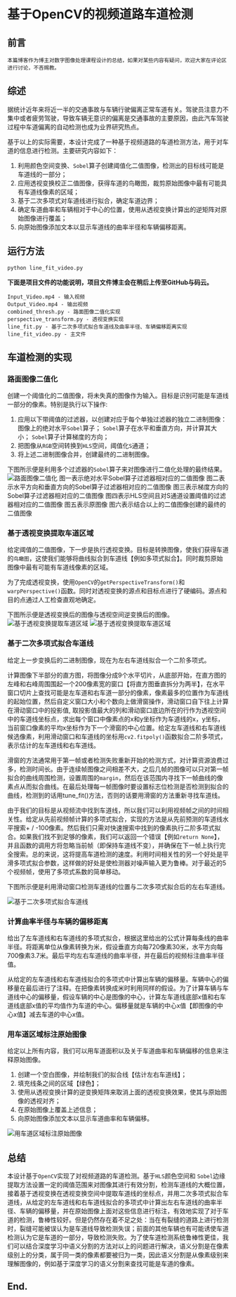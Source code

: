 # 基于OpenCV的视频道路车道检测
## 前言
	本篇博客作为博主对数字图像处理课程设计的总结，如果对某些内容有疑问，欢迎大家在评论区进行讨论，不吝赐教。
## 综述
据统计近年来将近一半的交通事故与车辆行驶偏离正常车道有关。驾驶员注意力不集中或者疲劳驾驶，导致车辆无意识的偏离是交通事故的主要原因，由此汽车驾驶过程中车道偏离的自动检测也成为业界研究热点。

基于以上的实际需要，本设计完成了一种基于视频道路的车道检测方法，用于对车道的信息进行检测。主要研究内容如下：
1. 利用颜色空间变换、```Sobel```算子创建阈值化二值图像，检测出的目标线可能是车道线的一部分；
2. 应用透视变换校正二值图像，获得车道的鸟瞰图，裁剪原始图像中最有可能具有车道线像素的区域；
3. 基于二次多项式对车道线进行拟合，确定车道边界；
4. 确定车道曲率和车辆相对于中心的位置，使用从透视变换计算出的逆矩阵对原始图像进行覆盖；
5. 向原始图像添加文本以显示车道线的曲率半径和车辆偏移距离。
## 运行方法
```python
python line_fit_video.py
```
**下面是项目文件的功能说明，项目文件博主会在稍后上传至GitHub与码云。**
```
Input_Video.mp4 - 输入视频
Output_Video.mp4 - 输出视频
combined_thresh.py - 路面图像二值化实现
perspective_transform.py - 透视变换实现
line_fit.py - 基于二次多项式拟合车道线及曲率半径、车辆偏移距离实现
line_fit_video.py - 主文件
```
## 车道检测的实现
### 路面图像二值化
创建一个阈值化的二值图像，将未失真的图像作为输入。目标是识别可能是车道线一部分的像素。特别是执行以下操作:
1. 应用以下带阈值的过滤器，以创建对应于每个单独过滤器的独立二进制图像：
      图像上的绝对水平```Sobel```算子；
      ```Sobel```算子在水平和垂直方向，并计算其大小；
      ```Sobel```算子计算梯度的方向；
2. 把图像从```RGB```空间转换到```HLS```空间，阈值化```S```通道；
3. 将上述二进制图像合并，创建最终的二进制图像。
   

下图所示便是利用多个过滤器的```Sobel```算子来对图像进行二值化处理的最终结果。
![路面图像二值化](https://img-blog.csdnimg.cn/20210117182706963.jpg?x-oss-process=image/watermark,type_ZmFuZ3poZW5naGVpdGk,shadow_10,text_aHR0cHM6Ly9ibG9nLmNzZG4ubmV0L0dpbm9taWNhX3h5eA==,size_16,color_FFFFFF,t_70#pic_center)
图一表示绝对水平Sobel算子过滤器相对应的二值图像
图二表示水平方向和垂直方向的Sobel算子过滤器相对应的二值图像
图三表示梯度方向的Sobel算子过滤器相对应的二值图像
图四表示HLS空间且对S通道设置阈值的过滤器相对应的二值图像
图五表示原图像
图六表示结合以上的二值图像创建的最终的二值图像

### 基于透视变换提取车道区域
给定阈值的二值图像，下一步是执行透视变换。目标是转换图像，使我们获得车道的```鸟瞰图```，这使我们能够将曲线拟合到车道线【例如多项式拟合】。同时裁剪原始图像中最有可能有车道线像素的区域。

为了完成透视变换，使用```OpenCV```的```getPerspectiveTransform()```和```warpPerspective()```函数。同时对透视变换的源点和目标点进行了硬编码。源点和目的点通过人工检查直观地确定。

下图所示便是透视变换后的图像与透视空间逆变换后的图像。
![基于透视变换提取车道区域](https://img-blog.csdnimg.cn/20210117182905790.jpg?x-oss-process=image/watermark,type_ZmFuZ3poZW5naGVpdGk,shadow_10,text_aHR0cHM6Ly9ibG9nLmNzZG4ubmV0L0dpbm9taWNhX3h5eA==,size_16,color_FFFFFF,t_70#pic_center)
![基于透视变换提取车道区域](https://img-blog.csdnimg.cn/20210117182905772.jpg?x-oss-process=image/watermark,type_ZmFuZ3poZW5naGVpdGk,shadow_10,text_aHR0cHM6Ly9ibG9nLmNzZG4ubmV0L0dpbm9taWNhX3h5eA==,size_16,color_FFFFFF,t_70#pic_center)
### 基于二次多项式拟合车道线
给定上一步变换后的二进制图像，现在为左右车道线拟合一个二阶多项式。

计算图像下半部分的直方图，将图像分成9个水平切片，从底部开始，在直方图的左峰和右峰周围围起一个200像素宽的窗口【将直方图垂直拆分为两半】，在水平窗口切片上查找可能是左车道和右车道一部分的像素，像素最多的位置作为车道线的起始位置，然后自定义窗口大小和个数向上做滑窗操作，滑动窗口自下往上计算在滑动窗口中的投影值, 取投影值最大的列和滑动窗口底边所在的行作为透视空间中的车道线坐标点，求出每个窗口中像素点的x和y坐标作为车道线的x，y坐标，当前窗口像素的平均x坐标作为下一个滑窗的中心位置。给定左车道线和右车道线候选像素，利用滑动窗口和车道线的坐标用```cv2.fitpoly()```函数拟合二阶多项式，表示估计的左车道线和右车道线。

滑窗的方法通常用于第一帧或者检测失败重新开始的检测方式，对计算资源浪费过多，检测时间长。由于连续帧图像之间相差不大，之后几帧的图像可以只对第一帧拟合的曲线周围检测，设置周围的```margin```，然后在该范围内寻找下一帧曲线的像素点从而拟合曲线。在最后处理每一帧图像时要设置标志位检测是否检测到拟合的曲线，检测到的话用tune_fit()方法，否则的话要用滑窗的方法重新寻找车道线。

由于我们的目标是从视频流中找到车道线，所以我们可以利用视频帧之间的时间相关性。给定从先前视频帧计算的多项式拟合，实现的方法是从先前预测的车道线水平搜索+ / -100像素。然后我们只需对快速搜索中找到的像素执行二阶多项式拟合。如果我们找不到足够的像素，我们可以返回一个错误【例如```return None```】，并且函数的调用方将忽略当前帧（即保持车道线不变），并确保在下一帧上执行完全搜索。总的来说，这将提高车道检测的速度。利用时间相关性的另一个好处是平滑多项式拟合参数，这样做的好处是使检测器对噪声输入更为鲁棒。对于最近的5个视频帧，使用了多项式系数的简单移动。

下图所示便是利用滑动窗口检测车道线的位置与二次多项式拟合后的左右车道线。

![基于二次多项式拟合车道线](https://img-blog.csdnimg.cn/20210117183025773.jpg?x-oss-process=image/watermark,type_ZmFuZ3poZW5naGVpdGk,shadow_10,text_aHR0cHM6Ly9ibG9nLmNzZG4ubmV0L0dpbm9taWNhX3h5eA==,size_16,color_FFFFFF,t_70#pic_center)

### 计算曲率半径与车辆的偏移距离
给出了左车道线和右车道线的多项式拟合，根据这里给出的公式计算每条线的曲率半径。将距离单位从像素转换为米，假设垂直方向每720像素30米，水平方向每700像素3.7米。最后平均左右车道线的曲率半径，并在最后的视频标注曲率半径值。

从给定的左车道线和右车道线拟合的多项式中计算出车辆的偏移量。车辆中心的偏移量在最后进行了注释。在把像素转换成米时利用同样的假设。为了计算车辆与车道线中心的偏移量，假设车辆的中心是图像的中心，计算左车道线底部x值和右车道线底部x值的平均值作为车道的中心。偏移量就是车辆的中心x值【即图像的中心x值】减去车道的中心x值。

### 用车道区域标注原始图像
给定以上所有内容，我们可以用车道面积以及关于车道曲率和车辆偏移的信息来注释原始图像。
1. 创建一个空白图像，并绘制我们的拟合线【估计左右车道线】；
2. 填充线条之间的区域【绿色】；
3. 使用从透视变换计算的逆变换矩阵来取消上面的透视变换效果，使其与原始图像的透视对齐；
4. 在原始图像上覆盖上述信息；
5. 向原始图像添加文本以显示车道曲率和车辆偏移。

![用车道区域标注原始图像](https://img-blog.csdnimg.cn/20210117183111617.jpg?x-oss-process=image/watermark,type_ZmFuZ3poZW5naGVpdGk,shadow_10,text_aHR0cHM6Ly9ibG9nLmNzZG4ubmV0L0dpbm9taWNhX3h5eA==,size_16,color_FFFFFF,t_70#pic_center)


## 总结
本设计基于```OpenCV```实现了对视频道路的车道检测。基于```HLS```颜色空间和 ```Sobel```边缘提取方法设置一定的阈值范围来对图像其进行有效分割，检测车道线的大概位置，接着基于透视变换在透视变换空间中提取车道线的坐标点，并用二次多项式拟合车道线，从给定的左车道线和右车道线拟合的多项式中计算出左右车道线的曲率半径、车辆的偏移量，并在原始图像上面对这些信息进行标注，有效地实现了对于车道的检测，鲁棒性较好。但是仍然存在着不足之处：当在有裂缝的道路上进行检测时，裂缝可能被误认为是车道线导致检测失误；前面的其他车辆也有可能诱使车道检测认为它是车道的一部分，导致检测失败。为了使车道检测系统鲁棒性更佳，我们可以结合深度学习中语义分割的方法对以上的问题进行解决，语义分割是在像素级别上的分类，属于同一类的像素都要被归为一类，因此语义分割是从像素级别来理解图像的，例如基于深度学习的语义分割来查找可能是车道的像素。

## End.

